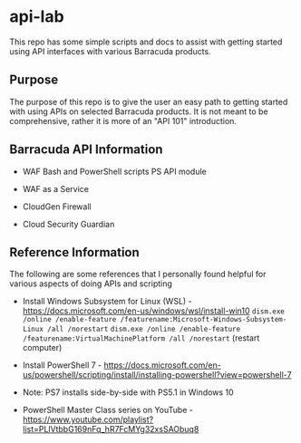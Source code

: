 # api-lab
This repo has some simple scripts and docs to assist with getting started using API interfaces with various Barracuda products. 
## Purpose
The purpose of this repo is to give the user an easy path to getting started with using APIs on selected Barracuda products. It is not meant to be comprehensive, rather it is more of an "API 101" introduction. 

## Barracuda API Information
* WAF
Bash and PowerShell scripts
PS API module

* WAF as a Service

* CloudGen Firewall

* Cloud Security Guardian

## Reference Information
The following are some references that I personally found helpful for various aspects of doing APIs and scripting
* Install Windows Subsystem for Linux (WSL) - https://docs.microsoft.com/en-us/windows/wsl/install-win10
`dism.exe /online /enable-feature /featurename:Microsoft-Windows-Subsystem-Linux /all /norestart`
`dism.exe /online /enable-feature /featurename:VirtualMachinePlatform /all /norestart`
(restart computer)

* Install PowerShell 7 - https://docs.microsoft.com/en-us/powershell/scripting/install/installing-powershell?view=powershell-7
- Note: PS7 installs side-by-side with PS5.1 in Windows 10

* PowerShell Master Class series on YouTube - https://www.youtube.com/playlist?list=PLlVtbbG169nFq_hR7FcMYg32xsSAObuq8

